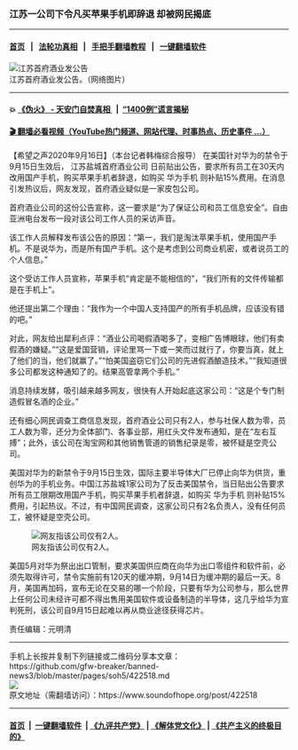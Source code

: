 ### 江苏一公司下令凡买苹果手机即辞退 却被网民揭底
------------------------

#### [首页](https://github.com/gfw-breaker/banned-news3/blob/master/README.md) &nbsp;&nbsp;|&nbsp;&nbsp; [法轮功真相](https://github.com/begood0513/basic/blob/master/README.md)  &nbsp;&nbsp;|&nbsp;&nbsp; [手把手翻墙教程](https://github.com/gfw-breaker/guides/wiki)  &nbsp;&nbsp;|&nbsp;&nbsp; [一键翻墙软件](https://github.com/gfw-breaker/nogfw/blob/master/README.md)  



<div><img alt="江苏首府酒业发公告" src="https://img.soundofhope.org/2020-09/1000-1600301934579.jpg"/>
<br/><figcaption class="caption">
 江苏首府酒业发公告。（网络图片）
</figcaption></div><hr/>

#### 💥 [《伪火》 - 天安门自焚真相 ](http://158.247.195.190:10000/videos/blog/weihuo.html)&nbsp; |&nbsp; [“1400例”谎言揭秘  ](http://158.247.195.190:10000/videos/blog/jiexi1400.html)

#### [ 🎬  翻墙必看视频（YouTube热门频道、网站代理、时事热点、历史事件 ...）](https://github.com/gfw-breaker/links/blob/master/banned.md)

<div><div class="Content__Wrapper sc-1bvya0-0 grZQxZ">
 <p class="meta-top">
  <span class="meta">
   【希望之声2020年9月16日】（本台记者韩梅综合报导）
  </span>
  在美国针对华为的禁令于9月15日生效后，
  <ok href="/term/377119">
   江苏盐城首府酒业公司
  </ok>
  日前贴出公告，要求所有员工在30天内改用国产手机，购买苹果手机者辞退，如购买
  <ok href="/term/86118">
   华为手机
  </ok>
  则补贴15%费用。在消息引发热议后，网友发现，首府酒业疑似是一家皮包公司。
 </p>
 <p>
  首府酒业公司的这份公告宣称，这一要求是“为了保证公司和员工信息安全”。自由亚洲电台发布一段对该公司工作人员的采访声音。
 </p>
 <div class="AD_Embed__Wrap-sc-1xslmin-0 igMuqX module desktop">
  <div>
  </div>
 </div>
 <p>
  该工作人员解释发布该公告的原因：“第一，我们是淘汰苹果手机，使用国产手机。不是说华为，而是所有国产手机。这个是考虑到公司商业机密，或者说员工的个人信息。”
 </p>
 <p>
  这个受访工作人员宣称，苹果手机“肯定是不能相信的”，“我们所有的文件传输都是在手机上”。
 </p>
 <p>
  他还提出第二个理由：“我作为一个中国人支持国产的所有手机品牌，应该没有错的吧。”
 </p>
 <p>
  对此，网友给出犀利点评：“酒业公司喝假酒喝多了，变相广告博眼球，他们有卖假酒的嫌疑。”“这是爱国营销，评论里骂一下或一笑而过就行了，你要当真，就上了他们的当，他们就赢了。”“怕美国盗窃它们公司的先进假酒酿造技术。”“我知道很多公司都发这种通知了的。结果高管拿两个手机。”
 </p>
 <p>
  消息持续发酵，吸引越来越多网友，很快有人开始起底这家公司：“这是个专门制造假冒名酒的企业。”
 </p>
 <p>
  还有细心网民调查工商信息发现，首府酒业公司只有2人，参与社保人数为零，员工人数为零，还分为全体部门、各事业部，用红头文件发布通知，是在“左右互搏”；此外，该公司在淘宝网和其他销售管道的销售纪录是零，被怀疑是空壳公司。
 </p>
 <p>
  美国对华为的新禁令于9月15日生效，国际主要半导体大厂已停止向华为供货，重创华为的手机业务。中国江苏盐城1家公司为了反击美国禁令，当日贴出公告要求所有员工限期改用国产手机，购买苹果手机者辞退，如购买
  <ok href="/term/86118">
   华为手机
  </ok>
  则补贴15%费用，引起热议。不过，有中国网民调查，这家公司只有2名负责人，没有任何员工，被怀疑是空壳公司。
 </p>
 <figure class="OImage__StyledFigure-sc-1lfley0-0 hHSfVg">
  <img alt="网友指该公司仅有2人。" src="https://img.soundofhope.org/2020-09/eicfuzdvgaaldjv-1600302016522.jpg"/>
  <br/><figcaption>
   网友指该公司仅有2人。
  </figcaption>
 </figure>
 <p>
  美国5月对华为祭出出口管制，要求美国供应商在向华为出口零组件和软件前，必须先取得许可，禁令实施前有120天的缓冲期，9月14日为缓冲期的最后一天。8月，美国再加码，宣布无论在交易的哪一个阶段，只要有华为公司参与，那么世界上任何公司未经许可都不得出售用美国软件或设备制造的半导体，这几乎给华为宣判死刑，该公司自9月15日起难以再从商业途径获得芯片。
 </p>
 <p class="meta-btm">
  责任编辑：元明清
 </p>
</div>
</div>
<hr/>
手机上长按并复制下列链接或二维码分享本文章：<br/>
https://github.com/gfw-breaker/banned-news3/blob/master/pages/soh5/422518.md <br/>
<a href='https://github.com/gfw-breaker/banned-news3/blob/master/pages/soh5/422518.md'><img src='https://github.com/gfw-breaker/banned-news3/blob/master/pages/soh5/422518.md.png'/></a> <br/>
原文地址（需翻墙访问）：https://www.soundofhope.org/post/422518


------------------------
#### [首页](https://github.com/gfw-breaker/banned-news3/blob/master/README.md) &nbsp;|&nbsp; [一键翻墙软件](https://github.com/gfw-breaker/nogfw/blob/master/README.md) &nbsp;| [《九评共产党》](https://github.com/gfw-breaker/9ping.md/blob/master/README.md#九评之一评共产党是什么) | [《解体党文化》](https://github.com/gfw-breaker/jtdwh.md/blob/master/README.md) | [《共产主义的终极目的》](https://github.com/gfw-breaker/gczydzjmd.md/blob/master/README.md)


<img src='http://gfw-breaker.win/banned-news3/pages/soh5/422518.md' width='0px' height='0px'/>